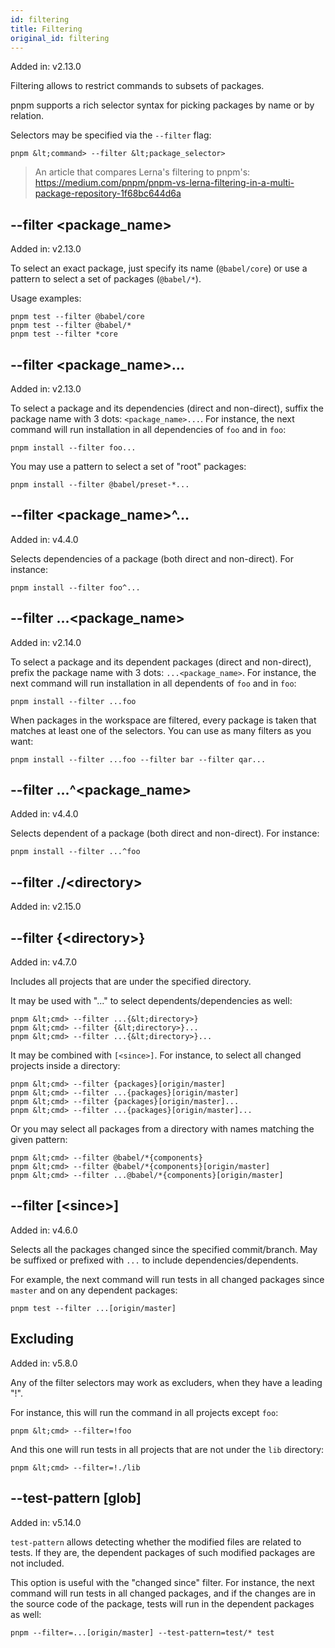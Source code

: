 ```yaml
---
id: filtering
title: Filtering
original_id: filtering
---
```


Added in: v2.13.0

Filtering allows to restrict commands to subsets of packages.

pnpm supports a rich selector syntax for picking packages by name
or by relation.

Selectors may be specified via the `--filter` flag:

```text
pnpm &lt;command> --filter &lt;package_selector>
```

> An article that compares Lerna's filtering to pnpm's: https://medium.com/pnpm/pnpm-vs-lerna-filtering-in-a-multi-package-repository-1f68bc644d6a

## --filter &lt;package_name>

Added in: v2.13.0

To select an exact package, just specify its name (`@babel/core`) or use a pattern
to select a set of packages (`@babel/*`).

Usage examples:

```text
pnpm test --filter @babel/core
pnpm test --filter @babel/*
pnpm test --filter *core
```

## --filter &lt;package_name>...

Added in: v2.13.0

To select a package and its dependencies (direct and non-direct), suffix the package name with 3 dots: `<package_name>...`.
For instance, the next command will run installation in all dependencies of `foo` and in `foo`:

```text
pnpm install --filter foo...
```

You may use a pattern to select a set of "root" packages:

```text
pnpm install --filter @babel/preset-*...
```

## --filter &lt;package_name>^...

Added in: v4.4.0

Selects dependencies of a package (both direct and non-direct). For instance:

```text
pnpm install --filter foo^...
```

## --filter ...&lt;package_name>

Added in: v2.14.0

To select a package and its dependent packages (direct and non-direct), prefix the package name with 3 dots: `...<package_name>`.
For instance, the next command will run installation in all dependents of `foo` and in `foo`:

```text
pnpm install --filter ...foo
```

When packages in the workspace are filtered, every package is taken that matches at least one of
the selectors. You can use as many filters as you want:

```text
pnpm install --filter ...foo --filter bar --filter qar...
```

## --filter ...^&lt;package_name>

Added in: v4.4.0

Selects dependent of a package (both direct and non-direct). For instance:

```text
pnpm install --filter ...^foo
```

## --filter ./&lt;directory>

Added in: v2.15.0

## --filter {&lt;directory>}

Added in: v4.7.0

Includes all projects that are under the specified directory.

It may be used with "..." to select dependents/dependencies as well:

```text
pnpm &lt;cmd> --filter ...{&lt;directory>}
pnpm &lt;cmd> --filter {&lt;directory>}...
pnpm &lt;cmd> --filter ...{&lt;directory>}...
```

It may be combined with `[<since>]`. For instance, to select all changed projects
inside a directory:

```text
pnpm &lt;cmd> --filter {packages}[origin/master]
pnpm &lt;cmd> --filter ...{packages}[origin/master]
pnpm &lt;cmd> --filter {packages}[origin/master]...
pnpm &lt;cmd> --filter ...{packages}[origin/master]...
```

Or you may select all packages from a directory with names matching the given pattern:

```text
pnpm &lt;cmd> --filter @babel/*{components}
pnpm &lt;cmd> --filter @babel/*{components}[origin/master]
pnpm &lt;cmd> --filter ...@babel/*{components}[origin/master]
```

## --filter [&lt;since>]

Added in: v4.6.0

Selects all the packages changed since the specified commit/branch. May be
suffixed or prefixed with `...` to include dependencies/dependents.

For example, the next command will run tests in all changed packages since
`master` and on any dependent packages:

```text
pnpm test --filter ...[origin/master]
```

## Excluding

Added in: v5.8.0

Any of the filter selectors may work as excluders, when they have a leading "!".

For instance, this will run the command in all projects except `foo`:

```text
pnpm &lt;cmd> --filter=!foo
```

And this one will run tests in all projects that are not under the `lib` directory:

```text
pnpm &lt;cmd> --filter=!./lib
```

## --test-pattern [glob]

Added in: v5.14.0

`test-pattern` allows detecting whether the modified files are related to tests. If they are, the dependent packages of such modified packages are not included.

This option is useful with the "changed since" filter. For instance, the next command will run tests in all changed packages, and if the changes are in the source code of the package, tests will run in the dependent packages as well:

```text
pnpm --filter=...[origin/master] --test-pattern=test/* test
```